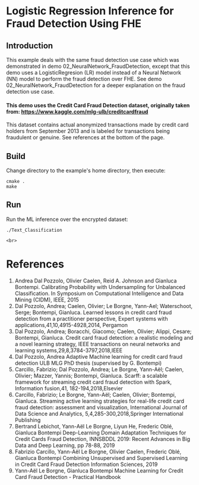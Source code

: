 # Logistic Regression Inference for Fraud Detection Using FHE


## Introduction
 
This example deals with the same fraud detection use case which was demonstrated in demo 02_NeuralNetwork_FraudDetection, except that this demo uses a LogisticRegresion (LR) model instead of a Neural Network (NN) model to perform the fraud detection over FHE. See demo 02_NeuralNetwork_FraudDetection for a deeper explanation on the fraud detection use case.

#### This demo uses the Credit Card Fraud Detection dataset, originally taken from: https://www.kaggle.com/mlg-ulb/creditcardfraud
This dataset contains actual anonymized transactions made by credit card holders from September 2013 and is labeled for transactions being fraudulent or genuine. See references at the bottom of the page. 

## Build

Change directory to the example's home directory, then execute:

    cmake .
    make

## Run

Run the ML inference over the encrypted dataset:

    ./Text_Classification

    <br>


# References

1.	Andrea Dal Pozzolo, Olivier Caelen, Reid A. Johnson and Gianluca Bontempi. Calibrating Probability with Undersampling for Unbalanced Classification. In Symposium on Computational Intelligence and Data Mining (CIDM), IEEE, 2015
2.	Dal Pozzolo, Andrea; Caelen, Olivier; Le Borgne, Yann-Ael; Waterschoot, Serge; Bontempi, Gianluca. Learned lessons in credit card fraud detection from a practitioner perspective, Expert systems with applications,41,10,4915-4928,2014, Pergamon
3.	Dal Pozzolo, Andrea; Boracchi, Giacomo; Caelen, Olivier; Alippi, Cesare; Bontempi, Gianluca. Credit card fraud detection: a realistic modeling and a novel learning strategy, IEEE transactions on neural networks and learning systems,29,8,3784-3797,2018,IEEE
4.	Dal Pozzolo, Andrea Adaptive Machine learning for credit card fraud detection ULB MLG PhD thesis (supervised by G. Bontempi)
5.	Carcillo, Fabrizio; Dal Pozzolo, Andrea; Le Borgne, Yann-Aël; Caelen, Olivier; Mazzer, Yannis; Bontempi, Gianluca. Scarff: a scalable framework for streaming credit card fraud detection with Spark, Information fusion,41, 182-194,2018,Elsevier
6.	Carcillo, Fabrizio; Le Borgne, Yann-Aël; Caelen, Olivier; Bontempi, Gianluca. Streaming active learning strategies for real-life credit card fraud detection: assessment and visualization, International Journal of Data Science and Analytics, 5,4,285-300,2018,Springer International Publishing
7.	Bertrand Lebichot, Yann-Aël Le Borgne, Liyun He, Frederic Oblé, Gianluca Bontempi Deep-Learning Domain Adaptation Techniques for Credit Cards Fraud Detection, INNSBDDL 2019: Recent Advances in Big Data and Deep Learning, pp 78-88, 2019
8.	Fabrizio Carcillo, Yann-Aël Le Borgne, Olivier Caelen, Frederic Oblé, Gianluca Bontempi Combining Unsupervised and Supervised Learning in Credit Card Fraud Detection Information Sciences, 2019
9.	Yann-Aël Le Borgne, Gianluca Bontempi Machine Learning for Credit Card Fraud Detection - Practical Handbook